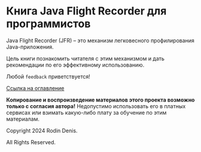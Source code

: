 # Книга Java Flight Recorder для программистов

Java Flight Recorder (JFR) – это механизм легковесного профилирования Java-приложения.

Цель книги познакомить читателя с этим механизмом и дать рекомендации по его эффективному использованию.

Любой `feedback` приветствуется!

[Ссылка на оглавление](table_of_contents.md)

**Копирование и воспроизведение материалов этого проекта возможно только с согласия автора!** Недопустимо использовать его в платных сервисах или взимать какую-либо плату за обучение по этим материалам.

Copyright 2024 Rodin Denis.

All Rights Reserved.
